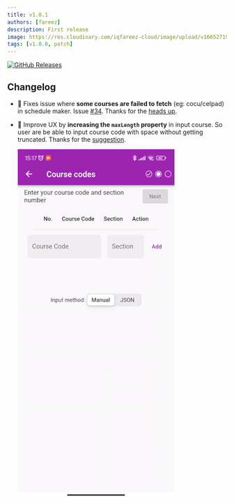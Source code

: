 ```yaml
---
title: v1.0.1
authors: [fareez]
description: First release
image: https://res.cloudinary.com/iqfareez-cloud/image/upload/v1665271970/IIUM%20Schedule/v1.0.1_q2qxsl.png
tags: [v1.0.0, patch]
---
```


[![GitHub Releases](https://img.shields.io/badge/github-release-%23121011.svg?style=for-the-badge&logo=github&logoColor=white)](https://github.com/iqfareez/iium_schedule/releases/tag/1.0.1%2B16)

## Changelog

- :bug: Fixes issue where **some courses are failed to fetch** (eg: cocu/celpad) in schedule maker. Issue [#34](https://github.com/iqfareez/iium_schedule/issues/34). Thanks for the [heads up](https://twitter.com/ammarputeraa/status/1578780255833423872?s=20&t=IUCXf0DhgstoWb2jiZED-w).
- :children_crossing: Improve UX by **increasing the `maxLength` property** in input course. So user are be able to input course code with space without getting truncated. Thanks for the [suggestion](https://twitter.com/dannish__/status/1578824019834376193?s=20&t=IUCXf0DhgstoWb2jiZED-w).
  
  ![demo video](demo-input.gif)

